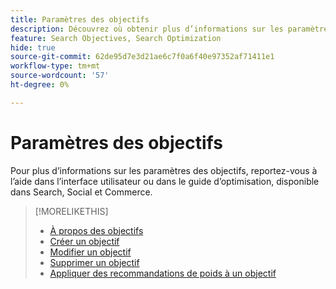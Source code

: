 ```yaml
---
title: Paramètres des objectifs
description: Découvrez où obtenir plus d’informations sur les paramètres des objectifs.
feature: Search Objectives, Search Optimization
hide: true
source-git-commit: 62de95d7e3d21ae6c7f0a6f40e97352af71411e1
workflow-type: tm+mt
source-wordcount: '57'
ht-degree: 0%

---
```


# Paramètres des objectifs

Pour plus d’informations sur les paramètres des objectifs, reportez-vous à l’aide dans l’interface utilisateur ou dans le guide d’optimisation, disponible dans Search, Social et Commerce.

>[!MORELIKETHIS]
>
>* [À propos des objectifs](objective-about.md)
>* [Créer un objectif](objective-create.md)
>* [Modifier un objectif](objective-edit.md)
>* [Supprimer un objectif](objective-delete.md)
>* [Appliquer des recommandations de poids à un objectif](objective-apply-weight-recommendations.md)
